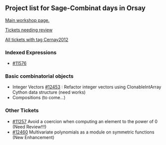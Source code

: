 ## Project list for Sage-Combinat days in Orsay

[Main workshop page.](http://wiki.sagemath.org/combinat/SageCombinatDaysCernay2012)


[Tickets needing review](https://trac.sagemath.org/query?status=needs_review&group=component&order=priority&col=id&col=summary&col=status&col=type&col=priority&col=milestone&col=component&keywords=~Cernay2012&row=description)

[All tickets with tag Cernay2012](https://trac.sagemath.org/query?group=component&order=priority&col=id&col=summary&col=status&col=type&col=priority&col=milestone&col=component&keywords=~Cernay2012&row=description)


### Indexed Expressions

* [#11576](https://trac.sagemath.org/ticket/11576)

### Basic combinatorial objects

* Integer Vectors [#12453](https://trac.sagemath.org/ticket/12453) : Refactor integer vectors using ClonableIntArray Cython data structure (need works)
* Compositions (to come...)

### Other Tickets

* [#11257](https://trac.sagemath.org/ticket/11257) Avoid a coercion when computing an element to the power of 0 (Need Review!!!)
* [#12460](https://trac.sagemath.org/ticket/12460) Multivariate polynomials as a module on symmetric functions (New Enhancement) 